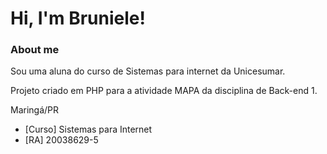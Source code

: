# Hi, I'm Bruniele! 

### About me

Sou uma aluna do curso de Sistemas para internet da Unicesumar.

Projeto criado em PHP para a atividade MAPA da disciplina de Back-end 1.

Maringá/PR

- [Curso] Sistemas para Internet
- [RA] 20038629-5
